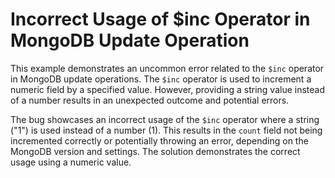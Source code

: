 # Incorrect Usage of $inc Operator in MongoDB Update Operation

This example demonstrates an uncommon error related to the `$inc` operator in MongoDB update operations.  The `$inc` operator is used to increment a numeric field by a specified value.  However, providing a string value instead of a number results in an unexpected outcome and potential errors.

The bug showcases an incorrect usage of the `$inc` operator where a string ("1") is used instead of a number (1).  This results in the `count` field not being incremented correctly or potentially throwing an error, depending on the MongoDB version and settings. The solution demonstrates the correct usage using a numeric value.
